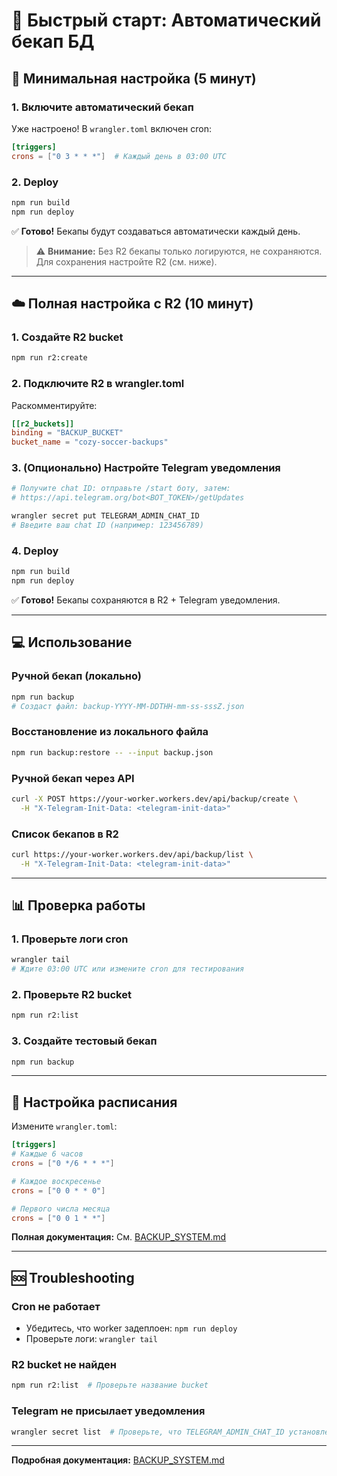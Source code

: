 # 🚀 Быстрый старт: Автоматический бекап БД

## 📝 Минимальная настройка (5 минут)

### 1. Включите автоматический бекап

Уже настроено! В `wrangler.toml` включен cron:
```toml
[triggers]
crons = ["0 3 * * *"]  # Каждый день в 03:00 UTC
```

### 2. Deploy

```bash
npm run build
npm run deploy
```

✅ **Готово!** Бекапы будут создаваться автоматически каждый день.

> ⚠️ **Внимание:** Без R2 бекапы только логируются, не сохраняются. Для сохранения настройте R2 (см. ниже).

---

## ☁️ Полная настройка с R2 (10 минут)

### 1. Создайте R2 bucket

```bash
npm run r2:create
```

### 2. Подключите R2 в wrangler.toml

Раскомментируйте:
```toml
[[r2_buckets]]
binding = "BACKUP_BUCKET"
bucket_name = "cozy-soccer-backups"
```

### 3. (Опционально) Настройте Telegram уведомления

```bash
# Получите chat ID: отправьте /start боту, затем:
# https://api.telegram.org/bot<BOT_TOKEN>/getUpdates

wrangler secret put TELEGRAM_ADMIN_CHAT_ID
# Введите ваш chat ID (например: 123456789)
```

### 4. Deploy

```bash
npm run build
npm run deploy
```

✅ **Готово!** Бекапы сохраняются в R2 + Telegram уведомления.

---

## 💻 Использование

### Ручной бекап (локально)

```bash
npm run backup
# Создаст файл: backup-YYYY-MM-DDTHH-mm-ss-sssZ.json
```

### Восстановление из локального файла

```bash
npm run backup:restore -- --input backup.json
```

### Ручной бекап через API

```bash
curl -X POST https://your-worker.workers.dev/api/backup/create \
  -H "X-Telegram-Init-Data: <telegram-init-data>"
```

### Список бекапов в R2

```bash
curl https://your-worker.workers.dev/api/backup/list \
  -H "X-Telegram-Init-Data: <telegram-init-data>"
```

---

## 📊 Проверка работы

### 1. Проверьте логи cron

```bash
wrangler tail
# Ждите 03:00 UTC или измените cron для тестирования
```

### 2. Проверьте R2 bucket

```bash
npm run r2:list
```

### 3. Создайте тестовый бекап

```bash
npm run backup
```

---

## 🔧 Настройка расписания

Измените `wrangler.toml`:

```toml
[triggers]
# Каждые 6 часов
crons = ["0 */6 * * *"]

# Каждое воскресенье
crons = ["0 0 * * 0"]

# Первого числа месяца
crons = ["0 0 1 * *"]
```

**Полная документация:** См. [BACKUP_SYSTEM.md](./BACKUP_SYSTEM.md)

---

## 🆘 Troubleshooting

### Cron не работает
- Убедитесь, что worker задеплоен: `npm run deploy`
- Проверьте логи: `wrangler tail`

### R2 bucket не найден
```bash
npm run r2:list  # Проверьте название bucket
```

### Telegram не присылает уведомления
```bash
wrangler secret list  # Проверьте, что TELEGRAM_ADMIN_CHAT_ID установлен
```

---

**Подробная документация:** [BACKUP_SYSTEM.md](./BACKUP_SYSTEM.md)

